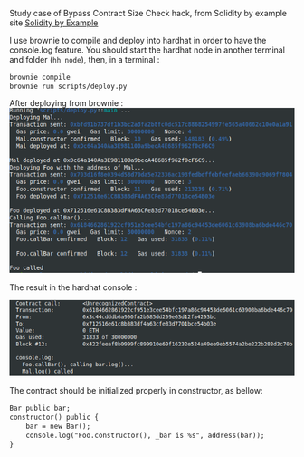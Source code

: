 Study case of Bypass Contract Size Check hack, from Solidity by example site [Solidity by Example](https://solidity-by-example.org/hacks/hiding-malicious-code-with-external-contract/)

I use brownie to compile and deploy into hardhat in order to have the console.log feature.
You should start the hardhat node in another terminal and folder (`hh node`), then, in a terminal :

```
brownie compile
brownie run scripts/deploy.py
```

After deploying from brownie :
![Deployment from brownie](malicious_code_deploy.png)

The result in the hardhat console :

![Hardhat console ](malicious_code.png)

The contract should be initialized properly in constructor, as bellow:

```
Bar public bar;
constructor() public {
    bar = new Bar();
    console.log("Foo.constructor(), _bar is %s", address(bar));
}
```
